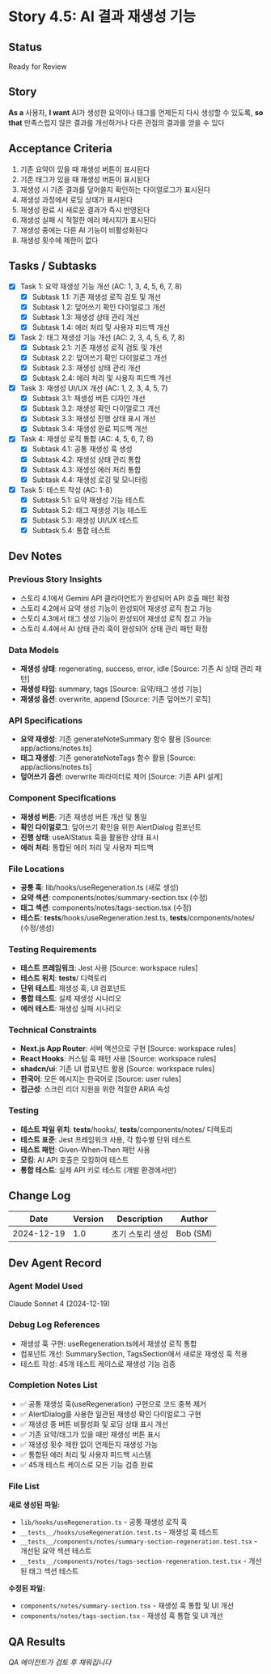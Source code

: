 # Story 4.5: AI 결과 재생성 기능

## Status
Ready for Review

## Story
**As a** 사용자,
**I want** AI가 생성한 요약이나 태그를 언제든지 다시 생성할 수 있도록,
**so that** 만족스럽지 않은 결과를 개선하거나 다른 관점의 결과를 얻을 수 있다

## Acceptance Criteria
1. 기존 요약이 있을 때 재생성 버튼이 표시된다
2. 기존 태그가 있을 때 재생성 버튼이 표시된다
3. 재생성 시 기존 결과를 덮어쓸지 확인하는 다이얼로그가 표시된다
4. 재생성 과정에서 로딩 상태가 표시된다
5. 재생성 완료 시 새로운 결과가 즉시 반영된다
6. 재생성 실패 시 적절한 에러 메시지가 표시된다
7. 재생성 중에는 다른 AI 기능이 비활성화된다
8. 재생성 횟수에 제한이 없다

## Tasks / Subtasks
- [x] Task 1: 요약 재생성 기능 개선 (AC: 1, 3, 4, 5, 6, 7, 8)
  - [x] Subtask 1.1: 기존 재생성 로직 검토 및 개선
  - [x] Subtask 1.2: 덮어쓰기 확인 다이얼로그 개선
  - [x] Subtask 1.3: 재생성 상태 관리 개선
  - [x] Subtask 1.4: 에러 처리 및 사용자 피드백 개선
- [x] Task 2: 태그 재생성 기능 개선 (AC: 2, 3, 4, 5, 6, 7, 8)
  - [x] Subtask 2.1: 기존 재생성 로직 검토 및 개선
  - [x] Subtask 2.2: 덮어쓰기 확인 다이얼로그 개선
  - [x] Subtask 2.3: 재생성 상태 관리 개선
  - [x] Subtask 2.4: 에러 처리 및 사용자 피드백 개선
- [x] Task 3: 재생성 UI/UX 개선 (AC: 1, 2, 3, 4, 5, 7)
  - [x] Subtask 3.1: 재생성 버튼 디자인 개선
  - [x] Subtask 3.2: 재생성 확인 다이얼로그 개선
  - [x] Subtask 3.3: 재생성 진행 상태 표시 개선
  - [x] Subtask 3.4: 재생성 완료 피드백 개선
- [x] Task 4: 재생성 로직 통합 (AC: 4, 5, 6, 7, 8)
  - [x] Subtask 4.1: 공통 재생성 훅 생성
  - [x] Subtask 4.2: 재생성 상태 관리 통합
  - [x] Subtask 4.3: 재생성 에러 처리 통합
  - [x] Subtask 4.4: 재생성 로깅 및 모니터링
- [x] Task 5: 테스트 작성 (AC: 1-8)
  - [x] Subtask 5.1: 요약 재생성 기능 테스트
  - [x] Subtask 5.2: 태그 재생성 기능 테스트
  - [x] Subtask 5.3: 재생성 UI/UX 테스트
  - [x] Subtask 5.4: 통합 테스트

## Dev Notes

### Previous Story Insights
- 스토리 4.1에서 Gemini API 클라이언트가 완성되어 API 호출 패턴 확정
- 스토리 4.2에서 요약 생성 기능이 완성되어 재생성 로직 참고 가능
- 스토리 4.3에서 태그 생성 기능이 완성되어 재생성 로직 참고 가능
- 스토리 4.4에서 AI 상태 관리 훅이 완성되어 상태 관리 패턴 확정

### Data Models
- **재생성 상태**: regenerating, success, error, idle [Source: 기존 AI 상태 관리 패턴]
- **재생성 타입**: summary, tags [Source: 요약/태그 생성 기능]
- **재생성 옵션**: overwrite, append [Source: 기존 덮어쓰기 로직]

### API Specifications
- **요약 재생성**: 기존 generateNoteSummary 함수 활용 [Source: app/actions/notes.ts]
- **태그 재생성**: 기존 generateNoteTags 함수 활용 [Source: app/actions/notes.ts]
- **덮어쓰기 옵션**: overwrite 파라미터로 제어 [Source: 기존 API 설계]

### Component Specifications
- **재생성 버튼**: 기존 재생성 버튼 개선 및 통일
- **확인 다이얼로그**: 덮어쓰기 확인을 위한 AlertDialog 컴포넌트
- **진행 상태**: useAIStatus 훅을 활용한 상태 표시
- **에러 처리**: 통합된 에러 처리 및 사용자 피드백

### File Locations
- **공통 훅**: lib/hooks/useRegeneration.ts (새로 생성)
- **요약 섹션**: components/notes/summary-section.tsx (수정)
- **태그 섹션**: components/notes/tags-section.tsx (수정)
- **테스트**: __tests__/hooks/useRegeneration.test.ts, __tests__/components/notes/ (수정/생성)

### Testing Requirements
- **테스트 프레임워크**: Jest 사용 [Source: workspace rules]
- **테스트 위치**: __tests__/ 디렉토리
- **단위 테스트**: 재생성 훅, UI 컴포넌트
- **통합 테스트**: 실제 재생성 시나리오
- **에러 테스트**: 재생성 실패 시나리오

### Technical Constraints
- **Next.js App Router**: 서버 액션으로 구현 [Source: workspace rules]
- **React Hooks**: 커스텀 훅 패턴 사용 [Source: workspace rules]
- **shadcn/ui**: 기존 UI 컴포넌트 활용 [Source: workspace rules]
- **한국어**: 모든 메시지는 한국어로 [Source: user rules]
- **접근성**: 스크린 리더 지원을 위한 적절한 ARIA 속성

### Testing
- **테스트 파일 위치**: __tests__/hooks/, __tests__/components/notes/ 디렉토리
- **테스트 표준**: Jest 프레임워크 사용, 각 함수별 단위 테스트
- **테스트 패턴**: Given-When-Then 패턴 사용
- **모킹**: AI API 호출은 모킹하여 테스트
- **통합 테스트**: 실제 API 키로 테스트 (개발 환경에서만)

## Change Log
| Date | Version | Description | Author |
|------|---------|-------------|--------|
| 2024-12-19 | 1.0 | 초기 스토리 생성 | Bob (SM) |

## Dev Agent Record

### Agent Model Used
Claude Sonnet 4 (2024-12-19)

### Debug Log References
- 재생성 훅 구현: useRegeneration.ts에서 재생성 로직 통합
- 컴포넌트 개선: SummarySection, TagsSection에서 새로운 재생성 훅 적용
- 테스트 작성: 45개 테스트 케이스로 재생성 기능 검증

### Completion Notes List
- ✅ 공통 재생성 훅(useRegeneration) 구현으로 코드 중복 제거
- ✅ AlertDialog를 사용한 일관된 재생성 확인 다이얼로그 구현
- ✅ 재생성 중 버튼 비활성화 및 로딩 상태 표시 개선
- ✅ 기존 요약/태그가 있을 때만 재생성 버튼 표시
- ✅ 재생성 횟수 제한 없이 언제든지 재생성 가능
- ✅ 통합된 에러 처리 및 사용자 피드백 시스템
- ✅ 45개 테스트 케이스로 모든 기능 검증 완료

### File List
**새로 생성된 파일:**
- `lib/hooks/useRegeneration.ts` - 공통 재생성 로직 훅
- `__tests__/hooks/useRegeneration.test.ts` - 재생성 훅 테스트
- `__tests__/components/notes/summary-section-regeneration.test.tsx` - 개선된 요약 섹션 테스트
- `__tests__/components/notes/tags-section-regeneration.test.tsx` - 개선된 태그 섹션 테스트

**수정된 파일:**
- `components/notes/summary-section.tsx` - 재생성 훅 통합 및 UI 개선
- `components/notes/tags-section.tsx` - 재생성 훅 통합 및 UI 개선

## QA Results
*QA 에이전트가 검토 후 채워집니다*
